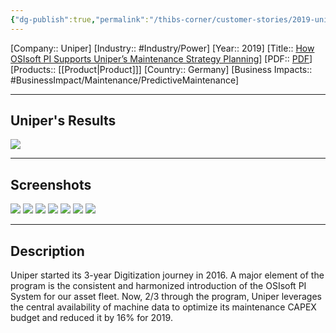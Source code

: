 ```yaml
---
{"dg-publish":true,"permalink":"/thibs-corner/customer-stories/2019-uniper-how-os-isoft-pi-supports-uniper-s-maintenance-strategy-planning/"}
---
```


[Company:: Uniper]
[Industry:: #Industry/Power]
[Year:: 2019]
[Title:: [How OSIsoft PI Supports Uniper’s Maintenance Strategy Planning](https://resources.osisoft.com/presentations/how-osisoft-pi-supports-uniper-s-maintenance-strategy-planning/)]
[PDF:: [PDF](https://cdn.osisoft.com/osi/presentations/2019-uc-san-francisco/US19NA-D2PG07-UniperSE-vanAaken-How-OSIsoft-PI-supports-Unipers-Maintenance-Strategy-Planning.pdf)]
[Products:: [[Product\|Product]]]
[Country:: Germany]
[Business Impacts:: #BusinessImpact/Maintenance/PredictiveMaintenance]

---
## Uniper's Results
![](https://i.imgur.com/YTEDM0J.png)

---
## Screenshots
![](https://i.imgur.com/tvmhya5.png)
![](https://i.imgur.com/lPSpVDz.png)
![](https://i.imgur.com/adg14Lp.png)
![](https://i.imgur.com/qocOwOh.png)
![](https://i.imgur.com/KXsFl8b.png)
![](https://i.imgur.com/8SHHmb1.png)
![](https://i.imgur.com/a8G9h0a.png)

---
## Description
Uniper started its 3-year Digitization journey in 2016. A major element of the program is the consistent and harmonized introduction of the OSIsoft PI System for our asset fleet. Now, 2/3 through the program, Uniper leverages the central availability of machine data to optimize its maintenance CAPEX budget and reduced it by 16% for 2019.